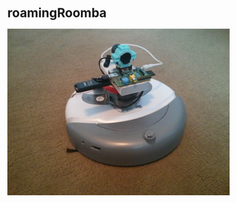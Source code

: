 roamingRoomba
=============
![picture of roamingRoomba](https://raw.githubusercontent.com/harrisonhjones/roamingRoomba/master/images/HJONES-Roomba-7-18-2014.jpg "Photo of a roamingRoomba robot.  Pictured is a Roomba, Raspberry Pi, Web Camera, Wifi Adapter, Power Supply, and USB Hub")
